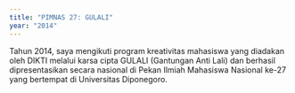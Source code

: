 ```yaml
---
title: "PIMNAS 27: GULALI"
year: "2014"
---
```

Tahun 2014, saya mengikuti program kreativitas mahasiswa yang diadakan oleh DIKTI melalui karsa cipta GULALI (Gantungan Anti Lali) dan berhasil dipresentasikan secara nasional di Pekan Ilmiah Mahasiswa Nasional ke-27 yang bertempat di Universitas Diponegoro.
